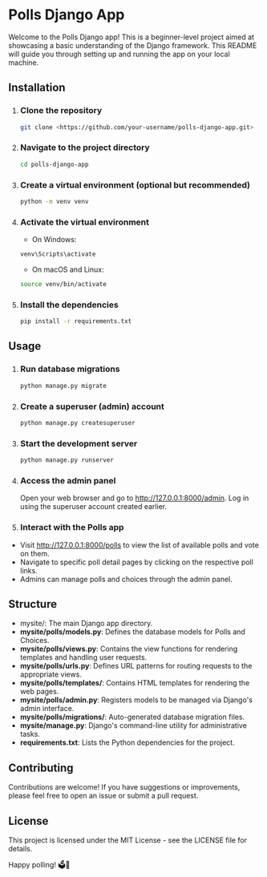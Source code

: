 # Polls Django App

Welcome to the Polls Django app! This is a beginner-level project aimed at showcasing a basic understanding of the Django framework. This README will guide you through setting up and running the app on your local machine.

## Installation

1. ### Clone the repository

    ```bash
    git clone <https://github.com/your-username/polls-django-app.git>
    ```

2. ### Navigate to the project directory

    ```bash
    cd polls-django-app
    ```

3. ### Create a virtual environment (optional but recommended)

    ```bash
    python -m venv venv
    ```

4. ### Activate the virtual environment

    - On Windows:

    ```bash
    venv\Scripts\activate
    ```

    - On macOS and Linux:

    ```bash
    source venv/bin/activate
    ```

5. ### Install the dependencies

    ```bash
    pip install -r requirements.txt
    ```

## Usage

1. ### Run database migrations

    ```bash
    python manage.py migrate
    ```

2. ### Create a superuser (admin) account

    ```bash
    python manage.py createsuperuser
    ```

3. ### Start the development server

    ```bash
    python manage.py runserver
    ```

4. ### Access the admin panel

    Open your web browser and go to <http://127.0.0.1:8000/admin>. Log in using the superuser account created earlier.

5. ### Interact with the Polls app

- Visit <http://127.0.0.1:8000/polls> to view the list of available polls and vote on them.
- Navigate to specific poll detail pages by clicking on the respective poll links.
- Admins can manage polls and choices through the admin panel.

## Structure

- mysite/: The main Django app directory.
- **mysite/polls/models.py**: Defines the database models for Polls and Choices.
- **mysite/polls/views.py**: Contains the view functions for rendering templates and handling user requests.
- **mysite/polls/urls.py**: Defines URL patterns for routing requests to the appropriate views.
- **mysite/polls/templates/**: Contains HTML templates for rendering the web pages.
- **mysite/polls/admin.py**: Registers models to be managed via Django's admin interface.
- **mysite/polls/migrations/**: Auto-generated database migration files.
- **mysite/manage.py**: Django's command-line utility for administrative tasks.
- **requirements.txt**: Lists the Python dependencies for the project.

## Contributing

Contributions are welcome! If you have suggestions or improvements, please feel free to open an issue or submit a pull request.

## License

This project is licensed under the MIT License - see the LICENSE file for details.

Happy polling! 🗳️🎉
